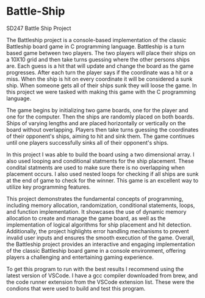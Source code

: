# Battle-Ship
SD247 Battle Ship Project

The Battleship project is a console-based implementation of the classic Battleship board game in C programming language. Battleship is a turn based game between two players. The two players will place their ships on a 10X10 grid and then take turns guessing where the other persons ships are. Each guess is a hit that will update and change the board as the game progresses. After each turn the player says if the coordinate was a hit or a miss. When the ship is hit on every coordinate it will be considered a sunk ship. When someone gets all of their ships sunk they will loose the game. In this project we were tasked with making this game with the C programming language. 

The game begins by initializing two game boards, one for the player and one for the computer. Then the ships are randomly placed on both boards. Ships of varying lengths and are placed horizontally or vertically on the board without overlapping. Players then take turns guessing the coordinates of their opponent's ships, aiming to hit and sink them. The game continues until one players successfully sinks all of their opponent's ships.

In this project I was able to build the board using a two dimensional array. I also used looping and conditional statments for the ship placement. These condital statments are used to make sure there is no overlapping when placement occurs. I also used nested loops for checking if all ships are sunk at the end of game to check for the winner. This game is an excellent way to utilize key programming features. 

This project demonstrates the fundamental concepts of programming, including memory allocation, randomization, conditional statements, loops, and function implementation. It showcases the use of dynamic memory allocation to create and manage the game board, as well as the implementation of logical algorithms for ship placement and hit detection. Additionally, the project highlights error handling mechanisms to prevent invalid user inputs and ensures the smooth execution of the game. Overall, the Battleship project provides an interactive and engaging implementation of the classic Battleship board game in a console environment, offering players a challenging and entertaining gaming experience.

To get this program to run with the best results I recommend using the latest version of VSCode. I have a gcc compiler downloaded from brew, and the code runner extension from the VSCode extension list. These were the condions that were used to build and test this program. 
